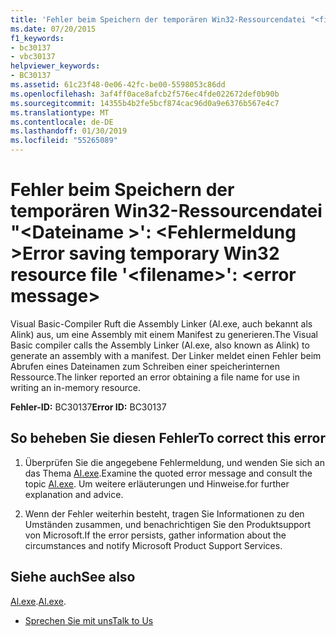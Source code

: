 ```yaml
---
title: 'Fehler beim Speichern der temporären Win32-Ressourcendatei "<filename>": <error message>'
ms.date: 07/20/2015
f1_keywords:
- bc30137
- vbc30137
helpviewer_keywords:
- BC30137
ms.assetid: 61c23f48-0e06-42fc-be00-5598053c86dd
ms.openlocfilehash: 3af4ff0ace8afcb2f576ec4fde022672def0b90b
ms.sourcegitcommit: 14355b4b2fe5bcf874cac96d0a9e6376b567e4c7
ms.translationtype: MT
ms.contentlocale: de-DE
ms.lasthandoff: 01/30/2019
ms.locfileid: "55265089"
---
```

# <a name="error-saving-temporary-win32-resource-file-filename-error-message"></a><span data-ttu-id="032ad-102">Fehler beim Speichern der temporären Win32-Ressourcendatei "\<Dateiname >': \<Fehlermeldung ></span><span class="sxs-lookup"><span data-stu-id="032ad-102">Error saving temporary Win32 resource file '\<filename>': \<error message></span></span>
<span data-ttu-id="032ad-103">Visual Basic-Compiler Ruft die Assembly Linker (Al.exe, auch bekannt als Alink) aus, um eine Assembly mit einem Manifest zu generieren.</span><span class="sxs-lookup"><span data-stu-id="032ad-103">The Visual Basic compiler calls the Assembly Linker (Al.exe, also known as Alink) to generate an assembly with a manifest.</span></span> <span data-ttu-id="032ad-104">Der Linker meldet einen Fehler beim Abrufen eines Dateinamen zum Schreiben einer speicherinternen Ressource.</span><span class="sxs-lookup"><span data-stu-id="032ad-104">The linker reported an error obtaining a file name for use in writing an in-memory resource.</span></span>  
  
 <span data-ttu-id="032ad-105">**Fehler-ID:** BC30137</span><span class="sxs-lookup"><span data-stu-id="032ad-105">**Error ID:** BC30137</span></span>  
  
## <a name="to-correct-this-error"></a><span data-ttu-id="032ad-106">So beheben Sie diesen Fehler</span><span class="sxs-lookup"><span data-stu-id="032ad-106">To correct this error</span></span>  
  
1.  <span data-ttu-id="032ad-107">Überprüfen Sie die angegebene Fehlermeldung, und wenden Sie sich an das Thema [Al.exe](../../../framework/tools/al-exe-assembly-linker.md).</span><span class="sxs-lookup"><span data-stu-id="032ad-107">Examine the quoted error message and consult the topic [Al.exe](../../../framework/tools/al-exe-assembly-linker.md).</span></span> <span data-ttu-id="032ad-108">Um weitere erläuterungen und Hinweise.</span><span class="sxs-lookup"><span data-stu-id="032ad-108">for further explanation and advice.</span></span>  
  
2.  <span data-ttu-id="032ad-109">Wenn der Fehler weiterhin besteht, tragen Sie Informationen zu den Umständen zusammen, und benachrichtigen Sie den Produktsupport von Microsoft.</span><span class="sxs-lookup"><span data-stu-id="032ad-109">If the error persists, gather information about the circumstances and notify Microsoft Product Support Services.</span></span>  
  
## <a name="see-also"></a><span data-ttu-id="032ad-110">Siehe auch</span><span class="sxs-lookup"><span data-stu-id="032ad-110">See also</span></span>

 <span data-ttu-id="032ad-111">[Al.exe](../../../framework/tools/al-exe-assembly-linker.md).</span><span class="sxs-lookup"><span data-stu-id="032ad-111">[Al.exe](../../../framework/tools/al-exe-assembly-linker.md).</span></span>  
- [<span data-ttu-id="032ad-112">Sprechen Sie mit uns</span><span class="sxs-lookup"><span data-stu-id="032ad-112">Talk to Us</span></span>](/visualstudio/ide/talk-to-us)
